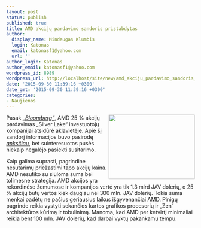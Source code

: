 ```yaml
---
layout: post
status: publish
published: true
title: AMD akcijų pardavimo sandoris pristabdytas
author:
  display_name: Mindaugas Klumbis
  login: Katonas
  email: katonasf1@yahoo.com
  url: ''
author_login: Katonas
author_email: katonasf1@yahoo.com
wordpress_id: 8989
wordpress_url: http://localhost/site/new/amd_akciju_pardavimo_sandoris_pristabdytas/
date: '2015-09-30 11:39:16 +0300'
date_gmt: '2015-09-30 11:39:16 +0300'
categories:
- Naujienos
---
```

<p>
	<img alt="" src="http://technews.lt/userfiles/04cbe3f1c87d53196185b3c0e9b051dc_L.jpg" style="width: 230px; height: 172px; float: right;" />Pasak <em><a href="http://www.bloomberg.com/news/articles/2015-09-28/amd-said-to-have-held-stalled-investment-talks-with-silver-lake">&bdquo;Bloomberg&ldquo;</a></em>, AMD 25 % akcijų pardavimas &bdquo;Silver Lake&ldquo; investuotojų kompanijai atsidūrė aklavietėje. Apie &scaron;į sandorį informacijos buvo pasirodę <em><a href="http://technews.lt/tekstas/privatus_investuotojas_perka_20__amd_akciju.html;;">anksčiau</a></em>, bet suinteresuotos pusės niekaip negalėjo pasiekti susitarimo.</p>
<p>
	Kaip galima suprasti, pagrindine nesutarimų priežastimi tapo akcijų kaina. AMD nesutiko su siūloma suma bei tolimesne strategija. AMD akcijos yra rekordinėse žemumose ir kompanijos vertė yra tik 1.3 mlrd JAV dolerių, o 25 % akcijų būtų vertos kiek daugiau nei 300 mln. JAV dolerių. Tokia suma menkai padėtų ne pačius geriausius laikus i&scaron;gyvenančiai AMD. Pinigų pagrinde reikia vystyti sekančios kartos grafikos procesorių ir &bdquo;Zen&ldquo; architektūros kūrimą ir tobulinimą. Manoma, kad AMD per ketvirtį minimaliai reikia bent 100 mln. JAV dolerių, kad darbai vyktų pakankamu tempu.</p>
